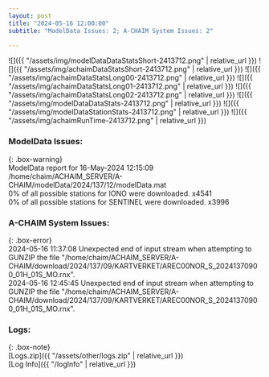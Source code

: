 ```yaml
---
layout: post
title: "2024-05-16 12:00:00"
subtitle: "ModelData Issues: 2; A-CHAIM System Issues: 2"

---
```


![]({{ "/assets/img/modelDataDataStatsShort-2413712.png" | relative_url }})
![]({{ "/assets/img/achaimDataStatsShort-2413712.png" | relative_url }})
![]({{ "/assets/img/achaimDataStatsLong00-2413712.png" | relative_url }})
![]({{ "/assets/img/achaimDataStatsLong01-2413712.png" | relative_url }})
![]({{ "/assets/img/achaimDataStatsLong02-2413712.png" | relative_url }})
![]({{ "/assets/img/modelDataDataStats-2413712.png" | relative_url }})
![]({{ "/assets/img/modelDataStationStats-2413712.png" | relative_url }})
![]({{ "/assets/img/achaimRunTime-2413712.png" | relative_url }})


### ModelData Issues:  
  
{: .box-warning}  
 ModelData report for 16-May-2024 12:15:09   
 /home/chaim/ACHAIM_SERVER/A-CHAIM/modelData/2024/137/12/modelData.mat   
 0% of all possible stations for IONO were downloaded. x4541   
 0% of all possible stations for SENTINEL were downloaded. x3996   
  
### A-CHAIM System Issues:  
  
{: .box-error}  
2024-05-16 11:37:08 Unexpected end of input stream when attempting to GUNZIP the file "/home/chaim/ACHAIM_SERVER/A-CHAIM/download/2024/137/09/KARTVERKET/AREC00NOR_S_20241370900_01H_01S_MO.rnx".  
2024-05-16 12:45:45 Unexpected end of input stream when attempting to GUNZIP the file "/home/chaim/ACHAIM_SERVER/A-CHAIM/download/2024/137/09/KARTVERKET/AREC00NOR_S_20241370900_01H_01S_MO.rnx".  

### Logs:  
  
{: .box-note}  
[Logs.zip]({{ "/assets/other/logs.zip" | relative_url }})  
[Log Info]({{ "/logInfo" | relative_url }})  
